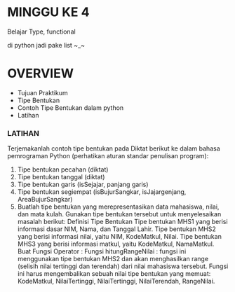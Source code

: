 # MINGGU KE 4

Belajar Type, functional

di python jadi pake list ~\_~

# OVERVIEW

- Tujuan Praktikum
- Tipe Bentukan
- Contoh Tipe Bentukan dalam python
- Latihan

### LATIHAN

Terjemakanlah contoh tipe bentukan pada Diktat berikut ke dalam bahasa pemrograman Python (perhatikan aturan standar penulisan program):

1. Tipe bentukan pecahan (diktat)
2. Tipe bentukan tanggal (diktat)
3. Tipe bentukan garis (isSejajar, panjang garis)
4. Tipe bentukan segiempat (isBujurSangkar, isJajargenjang, AreaBujurSangkar)
5. Buatlah tipe bentukan yang merepresentasikan data mahasiswa, nilai, dan mata kulah. Gunakan tipe bentukan tersebut untuk menyelesaikan masalah berikut:
   Definisi Tipe Bentukan
   Tipe bentukan MHS1 yang berisi informasi dasar NIM, Nama, dan Tanggal Lahir.
   Tipe bentukan MHS2 yang berisi informasi nilai, yaitu NIM, KodeMatkul, Nilai.
   Tipe bentukan MHS3 yang berisi informasi matkul, yaitu KodeMatkul, NamaMatkul.
   Buat Fungsi Operator :
   Fungsi hitungRangeNilai : fungsi ini menggunakan tipe bentukan MHS2 dan akan menghasilkan range (selisih nilai tertinggi dan terendah) dari nilai mahasiswa tersebut. Fungsi ini harus mengembalikan sebuah nilai tipe bentukan yang memuat:
   KodeMatkul, NilaiTertinggi, NilaiTertinggi, NilaiTerendah, RangeNilai.
